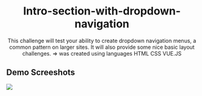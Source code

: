 <h1 align="center">Intro-section-with-dropdown-navigation</h1>
<p align="center">This challenge will test your ability to create dropdown navigation menus, a common pattern on larger sites. It will also provide some nice basic layout challenges. => was created using languages HTML CSS VUE.JS</p>

<h2>Demo Screeshots</h2>
<img src="https://github.com/the-artist-web/Fylo-dark-theme-landing-page/assets/162612001/db1de8f4-2bee-422f-b1f0-0c92425b2032">